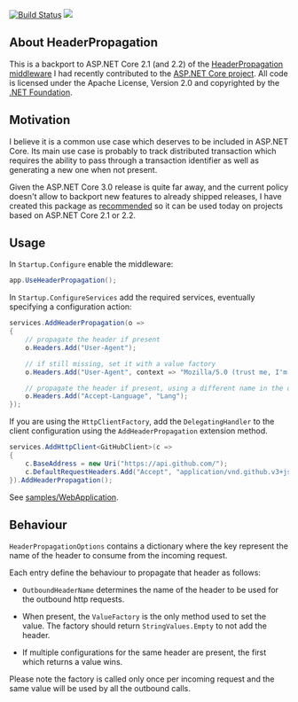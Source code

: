 [![Build Status](https://alefranz.visualstudio.com/HeaderPropagation/_apis/build/status/Build?branchName=master)](https://alefranz.visualstudio.com/HeaderPropagation/_build/latest?definitionId=3&branchName=master) [![](https://img.shields.io/nuget/v/HeaderPropagation.svg)](https://www.nuget.org/packages/HeaderPropagation/)

## About HeaderPropagation

This is a backport to ASP.NET Core 2.1 (and 2.2) of the
[HeaderPropagation middleware](https://github.com/aspnet/AspNetCore/pull/7921) I had recently contributed to the
[ASP.NET Core project](https://github.com/aspnet/AspNetCore).
All code is licensed under the Apache License, Version 2.0 and copyrighted by the [.NET Foundation](https://dotnetfoundation.org/).

## Motivation
I believe it is a common use case which deserves to be included in ASP.NET Core.
Its main use case is probably to track distributed transaction which requires the ability to pass through a transaction identifier as well as generating a new one when not present.

Given the ASP.NET Core 3.0 release is quite far away, and the current policy doesn't allow to backport new features to already shipped releases, I have created this package as [recommended](https://github.com/aspnet/AspNetCore/pull/7921#issuecomment-479717164) so it can be used today on projects based on ASP.NET Core 2.1 or 2.2.

## Usage

In `Startup.Configure` enable the middleware:
```csharp
app.UseHeaderPropagation();
```

In `Startup.ConfigureServices` add the required services, eventually specifying a configuration action:
```csharp
services.AddHeaderPropagation(o =>
{
    // propagate the header if present
    o.Headers.Add("User-Agent");

    // if still missing, set it with a value factory
    o.Headers.Add("User-Agent", context => "Mozilla/5.0 (trust me, I'm really Mozilla!)");

    // propagate the header if present, using a different name in the outbound request
    o.Headers.Add("Accept-Language", "Lang");
});
```
If you are using the `HttpClientFactory`, add the `DelegatingHandler` to the client configuration using the `AddHeaderPropagation` extension method.

```csharp
services.AddHttpClient<GitHubClient>(c =>
{
    c.BaseAddress = new Uri("https://api.github.com/");
    c.DefaultRequestHeaders.Add("Accept", "application/vnd.github.v3+json");
}).AddHeaderPropagation();
```

See [samples/WebApplication](samples/WebApplication).

## Behaviour

`HeaderPropagationOptions` contains a dictionary where the key represent the name of the header to consume from the incoming request.

Each entry define the behaviour to propagate that header as follows:

- `OutboundHeaderName` determines the name of the header to be used for the outbound http requests.

- When present, the `ValueFactory` is the only method used to set the value. The factory should return `StringValues.Empty` to not add the header.

- If multiple configurations for the same header are present, the first which returns a value wins.

Please note the factory is called only once per incoming request and the same value will be used by all the
outbound calls.